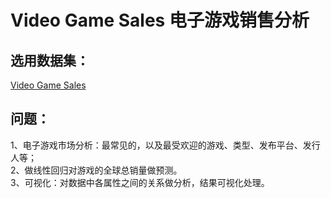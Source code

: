 # Video Game Sales 电子游戏销售分析
## 选用数据集：
[Video Game Sales](https://www.kaggle.com/gregorut/videogamesales)        
## 问题：
  1、电子游戏市场分析：最常见的，以及最受欢迎的游戏、类型、发布平台、发行人等；  
  2、做线性回归对游戏的全球总销量做预测。  
  3、可视化：对数据中各属性之间的关系做分析，结果可视化处理。
